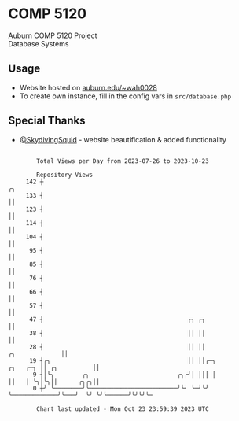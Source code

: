 # COMP 5120
Auburn COMP 5120 Project  
Database Systems

## Usage
- Website hosted on [auburn.edu/~wah0028](https://webhome.auburn.edu/~wah0028/)
- To create own instance, fill in the config vars in `src/database.php`

## Special Thanks
- [@SkydivingSquid](https://github.com/SkydivingSquid) - website beautification & added functionality

```

        Total Views per Day from 2023-07-26 to 2023-10-23

        Repository Views
     142 ┼                                                                                      ╭╮
     133 ┤                                                                                      ││
     123 ┤                                                                                      ││
     114 ┤                                                                                      ││
     104 ┤                                                                                      ││
      95 ┤                                                                                      ││
      85 ┤                                                                                      ││
      76 ┤                                                                                      ││
      66 ┤                                                                                      ││
      57 ┤                                                                                      ││
      47 ┤                                         ╭╮ ╭╮                                        ││
      38 ┤                                         ││ ││                                        ││
      28 ┤                                         ││ ││                         ╭╮             ││
      19 ┤╭╮                                       ││ ││╭─╮             ╭╮   ╭─╮ ││ ╭╮          ││
       9 ┤│╰╮        ╭╮                         ╭╮╭╯│ │││ │             ││   │ ╰╮│╰╮││      ╭╮╭╮││
       0 ┼╯ ╰────────╯╰─────────────────────────╯╰╯ ╰─╯╰╯ ╰─────────────╯╰───╯  ╰╯ ╰╯╰──────╯╰╯╰╯╰─

        Chart last updated - Mon Oct 23 23:59:39 2023 UTC
        
```

